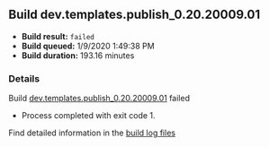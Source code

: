 ## Build dev.templates.publish_0.20.20009.01
- **Build result:** `failed`
- **Build queued:** 1/9/2020 1:49:38 PM
- **Build duration:** 193.16 minutes
### Details
Build [dev.templates.publish_0.20.20009.01](https://winappstudio.visualstudio.com/web/build.aspx?pcguid=a4ef43be-68ce-4195-a619-079b4d9834c2&builduri=vstfs%3a%2f%2f%2fBuild%2fBuild%2f32490) failed

+ Process completed with exit code 1.

Find detailed information in the [build log files]()
